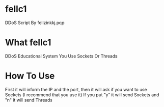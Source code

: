 # fellc1
DDoS Script By fellzinkkj.pqp
# What fellc1
DDoS Educational System You Use Sockets Or Threads
# How To Use
First it will inform the IP and the port, then it will ask if you want to use Sockets (I recommend that you use it) If you put "y" it will send Sockets and "n" it will send Threads
